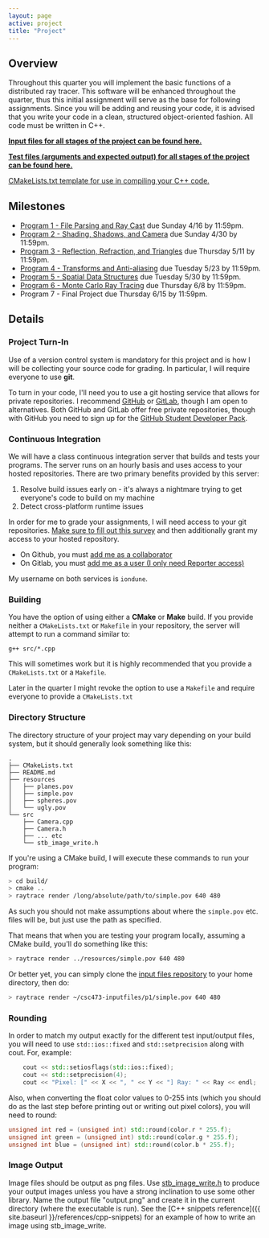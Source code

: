 ```yaml
---
layout: page
active: project
title: "Project"
---
```



## Overview

Throughout this quarter you will implement the basic functions of a distributed ray tracer.
This software will be enhanced throughout the quarter, thus this initial assignment will serve as the base for following assignments.
Since you will be adding and reusing your code, it is advised that you write your code in a clean, structured object-oriented fashion.
All code must be written in C++.

[**Input files for all stages of the project can be found here.**](https://github.com/iondune/csc473-inputfiles)

[**Test files (arguments and expected output) for all stages of the project can be found here.**](https://github.com/iondune/csc473-testfiles)

[CMakeLists.txt template for use in compiling your C++ code.](https://gist.github.com/iondune/b75501189e027c886ac12afee1274f0e)


## Milestones

- [Program 1 - File Parsing and Ray Cast](part1) due <span class="text-warning">Sunday 4/16</span> by <span class="text-warning">11:59pm</span>.
- [Program 2 - Shading, Shadows, and Camera](part2) due <span class="text-warning">Sunday 4/30</span> by <span class="text-warning">11:59pm</span>.
- [Program 3 - Reflection, Refraction, and Triangles](part3) due <span class="text-warning">Thursday 5/11</span> by <span class="text-warning">11:59pm</span>.
- [Program 4 - Transforms and Anti-aliasing](part4) due <span class="text-warning">Tuesday 5/23</span> by <span class="text-warning">11:59pm</span>.
- [Program 5 - Spatial Data Structures](part5) due <span class="text-warning">Tuesday 5/30</span> by <span class="text-warning">11:59pm</span>.
- [Program 6 - Monte Carlo Ray Tracing](part6) due <span class="text-warning">Thursday 6/8</span> by <span class="text-warning">11:59pm</span>.
- Program 7 - Final Project due <span class="text-warning">Thursday 6/15</span> by <span class="text-warning">11:59pm</span>.


## Details

### Project Turn-In

Use of a version control system is mandatory for this project and is how I will be collecting your source code for grading.
In particular, I will require everyone to use **git**.

To turn in your code, I'll need you to use a git hosting service that allows for private repositories.
I recommend [GitHub](https://github.com/) or [GitLab](https://gitlab.com/), though I am open to alternatives.
Both GitHub and GitLab offer free private repositories, though with GitHub you need to sign up for the [GitHub Student Developer Pack](https://education.github.com/pack).

### Continuous Integration

We will have a class continuous integration server that builds and tests your programs.
The server runs on an hourly basis and uses access to your hosted repositories.
There are two primary benefits provided by this server:

1. Resolve build issues early on - it's always a nightmare trying to get everyone's code to build on my machine
2. Detect cross-platform runtime issues

In order for me to grade your assignments, I will need access to your git repositories.
[Make sure to fill out this survey](https://goo.gl/forms/sedM8BmLGTyQqjts2) and then additionally grant my access to your hosted repository.

- On Github, you must [add me as a collaborator](https://help.github.com/articles/inviting-collaborators-to-a-personal-repository/)
- On Gitlab, you must [add me as a user (I only need Reporter access)](https://gitlab.com/help/workflow/add-user/add-user.md)

My username on both services is `iondune`.

### Building

You have the option of using either a **CMake** or **Make** build.
If you provide neither a `CMakeLists.txt` or `Makefile` in your repository, the server will attempt to run a command similar to:

`g++ src/*.cpp`

This will sometimes work but it is highly recommended that you provide a `CMakeLists.txt` or a `Makefile`.

Later in the quarter I might revoke the option to use a `Makefile` and require everyone to provide a `CMakeLists.txt`

### Directory Structure

The directory structure of your project may vary depending on your build system, but it should generally look something like this:

```
.
├── CMakeLists.txt
├── README.md
├── resources
│   ├── planes.pov
│   ├── simple.pov
│   ├── spheres.pov
│   └── ugly.pov
└── src
    ├── Camera.cpp
    ├── Camera.h
    ├── ... etc
    └── stb_image_write.h
```

If you're using a CMake build, I will execute these commands to run your program:

```bash
> cd build/
> cmake ..
> raytrace render /long/absolute/path/to/simple.pov 640 480
```

As such you should not make assumptions about where the `simple.pov` etc. files will be, but just use the path as specified.

That means that when you are testing your program locally, assuming a CMake build, you'll do something like this:

```bash
> raytrace render ../resources/simple.pov 640 480
```

Or better yet, you can simply clone the [input files repository](https://github.com/iondune/csc473-inputfiles) to your home directory, then do:

```bash
> raytrace render ~/csc473-inputfiles/p1/simple.pov 640 480
```

### Rounding

In order to match my output exactly for the different test input/output files, you will need to use `std::ios::fixed` and `std::setprecision` along with cout.
For, example:

```c++
    cout << std::setiosflags(std::ios::fixed);
    cout << std::setprecision(4);
    cout << "Pixel: [" << X << ", " << Y << "] Ray: " << Ray << endl;
```

Also, when converting the float color values to 0-255 ints (which you should do as the last step before printing out or writing out pixel colors), you will need to round:

```c++
unsigned int red = (unsigned int) std::round(color.r * 255.f);
unsigned int green = (unsigned int) std::round(color.g * 255.f);
unsigned int blue = (unsigned int) std::round(color.b * 255.f);
```

### Image Output

Image files should be output as png files.
Use [stb_image_write.h](https://github.com/nothings/stb/blob/master/stb_image_write.h) to produce your output images unless you have a strong inclination to use some other library.
Name the output file "output.png" and create it in the current directory (where the executable is run).
See the [C++ snippets reference]({{ site.baseurl }}/references/cpp-snippets) for an example of how to write an image using stb_image_write.
